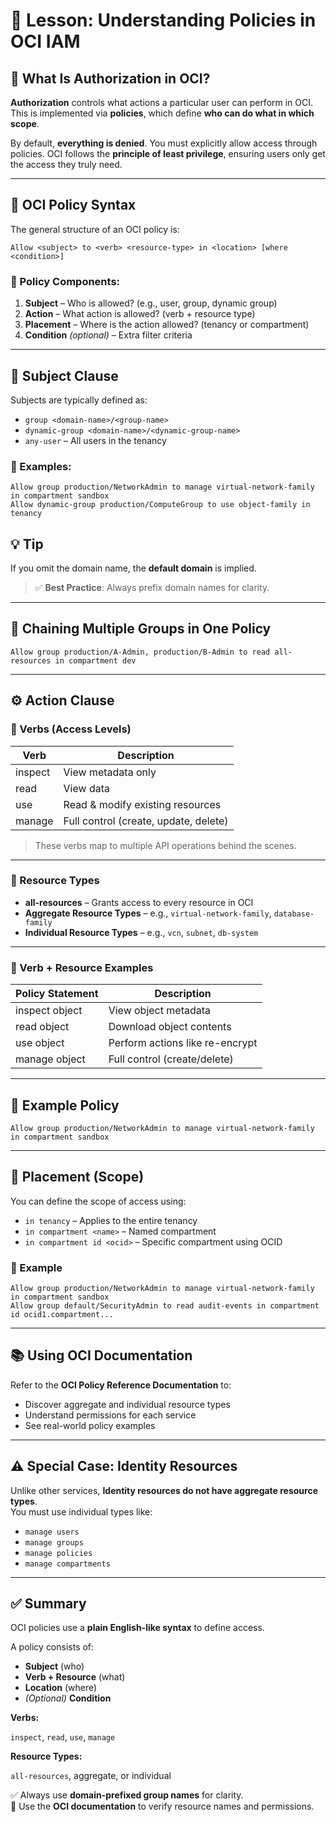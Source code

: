 # 📘 Lesson: Understanding Policies in OCI IAM

## 🔐 What Is Authorization in OCI?

**Authorization** controls what actions a particular user can perform in OCI. This is implemented via **policies**, which define **who can do what in which scope**.

By default, **everything is denied**. You must explicitly allow access through policies. OCI follows the **principle of least privilege**, ensuring users only get the access they truly need.

---

## 📜 OCI Policy Syntax

The general structure of an OCI policy is:

```text
Allow <subject> to <verb> <resource-type> in <location> [where <condition>]
```


### 🧩 Policy Components:

1. **Subject** – Who is allowed? (e.g., user, group, dynamic group)
2. **Action** – What action is allowed? (verb + resource type)
3. **Placement** – Where is the action allowed? (tenancy or compartment)
4. **Condition** *(optional)* – Extra filter criteria

---

## 👥 Subject Clause

Subjects are typically defined as:

- `group <domain-name>/<group-name>`
- `dynamic-group <domain-name>/<dynamic-group-name>`
- `any-user` – All users in the tenancy

### 📌 Examples:

```hcl
Allow group production/NetworkAdmin to manage virtual-network-family in compartment sandbox
Allow dynamic-group production/ComputeGroup to use object-family in tenancy
```

## 💡 Tip
If you omit the domain name, the **default domain** is implied.  
> ✅ **Best Practice**: Always prefix domain names for clarity.

---

## 👥 Chaining Multiple Groups in One Policy

```hcl
Allow group production/A-Admin, production/B-Admin to read all-resources in compartment dev
```

---

## ⚙️ Action Clause

### 🔑 Verbs (Access Levels)

| Verb    | Description                          |
|---------|--------------------------------------|
| inspect | View metadata only                   |
| read    | View data                            |
| use     | Read & modify existing resources     |
| manage  | Full control (create, update, delete)|

> These verbs map to multiple API operations behind the scenes.

---

### 🔧 Resource Types

- **all-resources** – Grants access to every resource in OCI
- **Aggregate Resource Types** – e.g., `virtual-network-family`, `database-family`
- **Individual Resource Types** – e.g., `vcn`, `subnet`, `db-system`

---

### 📌 Verb + Resource Examples

| Policy Statement     | Description              |
|----------------------|--------------------------|
| inspect object       | View object metadata     |
| read object          | Download object contents |
| use object           | Perform actions like re-encrypt |
| manage object        | Full control (create/delete) |

---

## 🎯 Example Policy

```hcl
Allow group production/NetworkAdmin to manage virtual-network-family in compartment sandbox
```

---

## 🧭 Placement (Scope)

You can define the scope of access using:

- `in tenancy` – Applies to the entire tenancy
- `in compartment <name>` – Named compartment
- `in compartment id <ocid>` – Specific compartment using OCID

### 📌 Example

```hcl
Allow group production/NetworkAdmin to manage virtual-network-family in compartment sandbox
Allow group default/SecurityAdmin to read audit-events in compartment id ocid1.compartment...
```

---

## 📚 Using OCI Documentation

Refer to the **OCI Policy Reference Documentation** to:

- Discover aggregate and individual resource types  
- Understand permissions for each service  
- See real-world policy examples  

---

## ⚠️ Special Case: Identity Resources

Unlike other services, **Identity resources do not have aggregate resource types**.  
You must use individual types like:

- `manage users`
- `manage groups`
- `manage policies`
- `manage compartments`

---

## ✅ Summary

OCI policies use a **plain English-like syntax** to define access.

A policy consists of:

- **Subject** (who)  
- **Verb + Resource** (what)  
- **Location** (where)  
- *(Optional)* **Condition**

**Verbs:**

`inspect`, `read`, `use`, `manage`

**Resource Types:**

`all-resources`, aggregate, or individual

✅ Always use **domain-prefixed group names** for clarity.  
📖 Use the **OCI documentation** to verify resource names and permissions.
